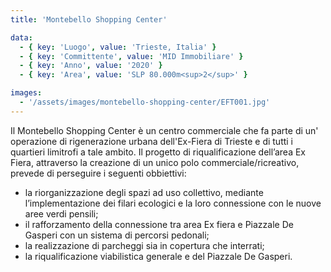 ```yaml
---
title: 'Montebello Shopping Center'

data:
  - { key: 'Luogo', value: 'Trieste, Italia' }
  - { key: 'Committente', value: 'MID Immobiliare' }
  - { key: 'Anno', value: '2020' }
  - { key: 'Area', value: 'SLP 80.000m<sup>2</sup>' }

images:
  - '/assets/images/montebello-shopping-center/EFT001.jpg'
---
```


Il Montebello Shopping Center è un centro commerciale che fa parte di un' operazione di
rigenerazione urbana dell'Ex-Fiera di Trieste e di tutti i quartieri limitrofi a tale ambito.
Il progetto di riqualificazione dell’area Ex Fiera, attraverso la creazione di un unico polo
commerciale/ricreativo, prevede di perseguire i seguenti obbiettivi:
- la riorganizzazione degli spazi ad uso collettivo, mediante l’implementazione dei filari ecologici e
la loro connessione con le nuove aree verdi pensili;
- il rafforzamento della connessione tra area Ex fiera e Piazzale De Gasperi con un sistema di
percorsi pedonali;
- la realizzazione di parcheggi sia in copertura che interrati;
- la riqualificazione viabilistica generale e del Piazzale De Gasperi.
